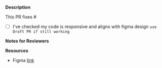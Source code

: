 **Description**

This PR fixes #

- [ ]  I've checked my code is responsive and aligns with figma design `use Draft PR if still working`

**Notes for Reviewers**

**Resources**
- Figma [link](https://www.figma.com/file/VyQ4WYpY53rhIn5KXsH4ge/New-HO3-website?type=design&node-id=0%3A1&mode=design&t=VgwY7gCfNZFNSKsQ-1)
